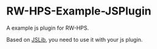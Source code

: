 # RW-HPS-Example-JSPlugin

A example js plugin for RW-HPS.

Based on [JSLib](https://github.com/RW-HPS/RW-HPS-JSLib), you need to use it with your js plugin.